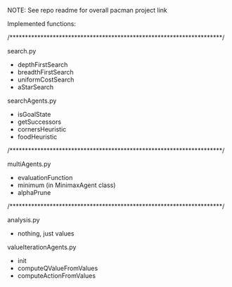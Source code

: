NOTE: See repo readme for overall pacman project link

Implemented functions:

/*********************************************************************/

search.py
  - depthFirstSearch
  - breadthFirstSearch
  - uniformCostSearch
  - aStarSearch
  
searchAgents.py
  - isGoalState
  - getSuccessors
  - cornersHeuristic
  - foodHeuristic
  
/*********************************************************************/  

multiAgents.py
  - evaluationFunction
  - minimum (in MinimaxAgent class)
  - alphaPrune

/*********************************************************************/  
    
analysis.py
  - nothing, just values

valueIterationAgents.py
  - init
  - computeQValueFromValues
  - computeActionFromValues
 
